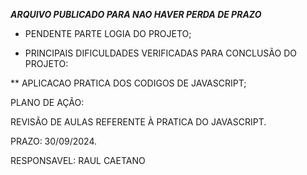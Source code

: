***ARQUIVO PUBLICADO PARA NAO HAVER PERDA DE PRAZO***

* PENDENTE PARTE LOGIA DO PROJETO;

* PRINCIPAIS DIFICULDADES VERIFICADAS PARA CONCLUSÃO DO PROJETO:

** APLICACAO PRATICA DOS CODIGOS DE JAVASCRIPT;

PLANO DE AÇÃO:

REVISÃO DE AULAS REFERENTE À PRATICA DO JAVASCRIPT.

PRAZO: 30/09/2024.

RESPONSAVEL: RAUL CAETANO
